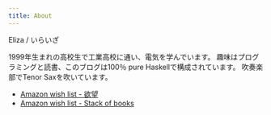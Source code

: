 ```yaml
---
title: About
---
```


Eliza / いらいざ

1999年生まれの高校生で工業高校に通い、電気を学んでいます。
趣味はプログラミングと読書、このブログは100％ pure Haskellで構成されています。
吹奏楽部でTenor Saxを吹いています。

- [Amazon wish list - 欲望](http://www.amazon.co.jp/registry/wishlist/25MO8CPCQ2FAP/ref=cm_sw_r_tw_ws_x_tHO6xbZ0QY7QQ)
- [Amazon wish list - Stack of books](http://www.amazon.co.jp/registry/wishlist/159P6KS6Z9TOT/ref=cm_sw_r_tw_ws_x_gMO6xb1N3CPKC)
